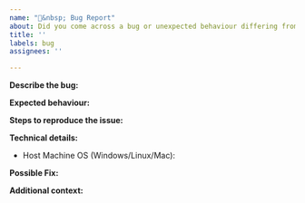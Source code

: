 ```yaml
---
name: "🚨&nbsp; Bug Report"
about: Did you come across a bug or unexpected behaviour differing from the docs?
title: ''
labels: bug
assignees: ''

---
```

<!--
Thanks for reporting a bug 🙌 ❤️

Before opening a new issue, please make sure that we do not have any duplicates already open. You can ensure this by searching the issue list for this repository. If there is a duplicate, please close your issue and add a comment to the existing issue instead. Also, be sure to check our documentation first.
-->

**Describe the bug:**

<!-- Describe your issue, but please be descriptive! Thanks again 🙌 ❤️ -->

**Expected behaviour:**

<!-- A clear and concise description of what you expected to happen. -->

**Steps to reproduce the issue:**

<!-- include screenshots, logs, code or other info to help explain your problem.

1. Go to '...'
2. Click on '....'
3. Scroll down to '....'
4. See error
-->

**Technical details:**

- Host Machine OS (Windows/Linux/Mac):

**Possible Fix:**

<!--- Not obligatory, but suggest a fix or reason for the bug -->

**Additional context:**

<!-- Add any other context about the problem here. -->
